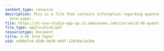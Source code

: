 ```yaml
---
content_type: resource
description: This is a file that contains information regarding quantum physics III
  term paper.
file: https://ol-ocw-studio-app-qa.s3.amazonaws.com/courses/8-06-quantum-physics-iii-spring-2016/e498e7c0d2db9e3846df12bfdac3e10e_MIT8_06S16_TermPaper.pdf
file_type: application/pdf
resourcetype: Document
title: 8.06 Term Paper
uid: e498e7c0-d2db-9e38-46df-12bfdac3e10e
---
```

